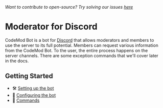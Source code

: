 _Want to contribute to open-source? Try solving our issues [here](https://github.com/rahul1116/discordbot/issues)_

# Moderator for Discord

CodeMod Bot is a bot for [Discord](https://discordapp.com) that allows moderators and members to use the server to its full potential. Members can request various information from the CodeMod Bot. To the user, the entire process happens on the server channels. There are some exception commands that we'll cover later in the docs.

## Getting Started

-   🛠️ [Setting up the bot](https://github.com/beingcoddr/CodeMod/blob/master/docs/setup.md)
-   📝 [Configuring the bot](https://github.com/beingcoddr/CodeMod/blob/master/docs/configuration.md)
-   🤖 [Commands](https://github.com/beingcoddr/CodeMod/blob/master/docs/commands.md)
